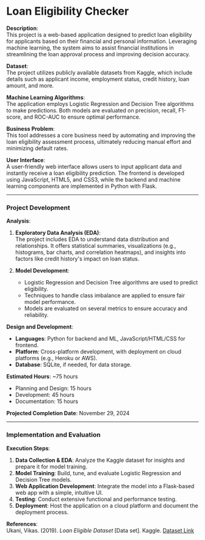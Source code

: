 # Loan Eligibility Checker

**Description**:  
This project is a web-based application designed to predict loan eligibility for applicants based on their financial and personal information. Leveraging machine learning, the system aims to assist financial institutions in streamlining the loan approval process and improving decision accuracy. 

**Dataset**:  
The project utilizes publicly available datasets from Kaggle, which include details such as applicant income, employment status, credit history, loan amount, and more.

**Machine Learning Algorithms**:  
The application employs Logistic Regression and Decision Tree algorithms to make predictions. Both models are evaluated on precision, recall, F1-score, and ROC-AUC to ensure optimal performance.

**Business Problem**:  
This tool addresses a core business need by automating and improving the loan eligibility assessment process, ultimately reducing manual effort and minimizing default rates.

**User Interface**:  
A user-friendly web interface allows users to input applicant data and instantly receive a loan eligibility prediction. The frontend is developed using JavaScript, HTML5, and CSS3, while the backend and machine learning components are implemented in Python with Flask.

---

### Project Development

**Analysis**:
1. **Exploratory Data Analysis (EDA)**:  
   The project includes EDA to understand data distribution and relationships. It offers statistical summaries, visualizations (e.g., histograms, bar charts, and correlation heatmaps), and insights into factors like credit history's impact on loan status.
   
2. **Model Development**:
   - Logistic Regression and Decision Tree algorithms are used to predict eligibility.
   - Techniques to handle class imbalance are applied to ensure fair model performance.
   - Models are evaluated on several metrics to ensure accuracy and reliability.

**Design and Development**:
- **Languages**: Python for backend and ML, JavaScript/HTML/CSS for frontend.
- **Platform**: Cross-platform development, with deployment on cloud platforms (e.g., Heroku or AWS).
- **Database**: SQLite, if needed, for data storage.

**Estimated Hours**: ~75 hours
- Planning and Design: 15 hours
- Development: 45 hours
- Documentation: 15 hours

**Projected Completion Date**: November 29, 2024

---

### Implementation and Evaluation

**Execution Steps**:
1. **Data Collection & EDA**: Analyze the Kaggle dataset for insights and prepare it for model training.
2. **Model Training**: Build, tune, and evaluate Logistic Regression and Decision Tree models.
3. **Web Application Development**: Integrate the model into a Flask-based web app with a simple, intuitive UI.
4. **Testing**: Conduct extensive functional and performance testing.
5. **Deployment**: Host the application on a cloud platform and document the deployment process.

**References**:  
Ukani, Vikas. (2019). *Loan Eligible Dataset* [Data set]. Kaggle. [Dataset Link](https://www.kaggle.com/datasets/vikasukani/loan-eligible-dataset)
